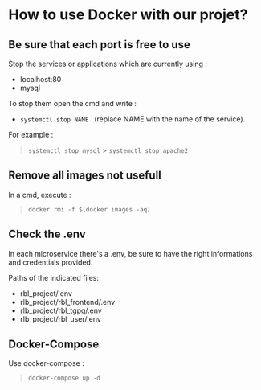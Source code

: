 # How to use Docker with our projet?

## Be sure that each port is free to use

Stop the services or applications which are currently using :

- localhost:80
- mysql

To stop them open the cmd and write :

- `systemctl stop NAME ` (replace NAME with the name of the service).

For example :

> `systemctl stop mysql` > `systemctl stop apache2`

## Remove all images not usefull

In a cmd, execute :

> `docker rmi -f $(docker images -aq)`

## Check the .env

In each microservice there's a .env, be sure to have the right informations and credentials provided.

Paths of the indicated files:

- rbl_project/.env
- rlb_project/rbl_frontend/.env
- rlb_project/rbl_tgpq/.env
- rlb_project/rbl_user/.env

## Docker-Compose

Use docker-compose :

> `docker-compose up -d`
